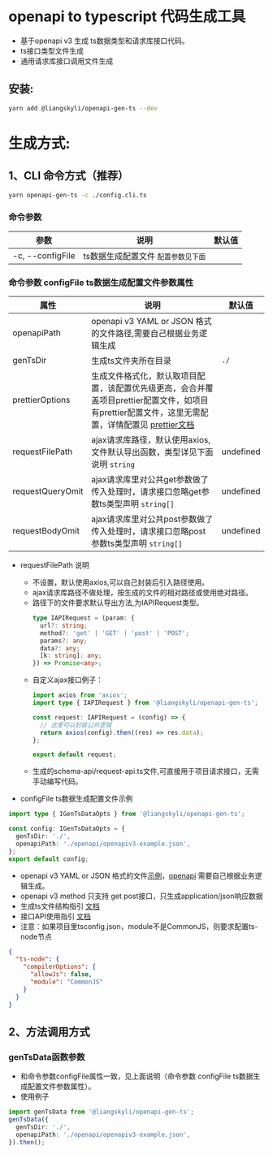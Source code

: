 # openapi to typescript 代码生成工具
- 基于openapi v3 生成 ts数据类型和请求库接口代码。
- ts接口类型文件生成
- 通用请求库接口调用文件生成

## 安装:
```bash
yarn add @liangskyli/openapi-gen-ts --dev
```

# 生成方式:
## 1、CLI 命令方式（推荐）

```bash
yarn openapi-gen-ts -c ./config.cli.ts
```

### 命令参数

| 参数               | 说明                   | 默认值 |
|------------------|----------------------|-----|
| -c, --configFile | ts数据生成配置文件 `配置参数见下面` |     |

### 命令参数 configFile ts数据生成配置文件参数属性
| 属性               | 说明                                                                                                                                                      | 默认值       |
|------------------|---------------------------------------------------------------------------------------------------------------------------------------------------------|-----------|
| openapiPath      | openapi v3 YAML or JSON 格式的文件路径,需要自己根据业务逻辑生成                                                                                                            |           |
| genTsDir         | 生成ts文件夹所在目录                                                                                                                                             | `./`      |
| prettierOptions  | 生成文件格式化，默认取项目配置，该配置优先级更高，会合并覆盖项目prettier配置文件，如项目有prettier配置文件，这里无需配置，详情配置见 [prettier文档](https://github.com/prettier/prettier/blob/main/docs/options.md) |           |
| requestFilePath  | ajax请求库路径，默认使用axios,文件默认导出函数，类型详见下面说明  `string`                                                                                                         | undefined |
| requestQueryOmit | ajax请求库里对公共get参数做了传入处理时，请求接口忽略get参数ts类型声明 `string[]`                                                                                                    | undefined |
| requestBodyOmit  | ajax请求库里对公共post参数做了传入处理时，请求接口忽略post参数ts类型声明 `string[]`                                                                                                  | undefined |

- requestFilePath 说明
  - 不设置，默认使用axios,可以自己封装后引入路径使用。
  - ajax请求库路径不做处理，按生成的文件的相对路径或使用绝对路径。
  - 路径下的文件要求默认导出方法,为IAPIRequest类型。
    ```ts
    type IAPIRequest = (param: {
      url?: string;
      method?: 'get' | 'GET' | 'post' | 'POST';
      params?: any;
      data?: any;
      [k: string]: any;
    }) => Promise<any>;
    ```
  - 自定义ajax接口例子：
    ```ts
    import axios from 'axios';
    import type { IAPIRequest } from '@liangskyli/openapi-gen-ts';
    
    const request: IAPIRequest = (config) => {
      // 这里可以封装公共逻辑
      return axios(config).then((res) => res.data);
    };
    
    export default request;
    ```
  - 生成的schema-api/request-api.ts文件,可直接用于项目请求接口，无需手动编写代码。

- configFile ts数据生成配置文件示例
```ts
import type { IGenTsDataOpts } from '@liangskyli/openapi-gen-ts';

const config: IGenTsDataOpts = {
  genTsDir: './',
  openapiPath: './openapi/openapiv3-example.json',
};
export default config;
```

- openapi v3 YAML or JSON 格式的文件[示例](docs/openapiv3-example.json)，[openapi](https://www.openapis.org/) 需要自己根据业务逻辑生成。
- openapi v3 method 只支持 get post接口，只生成application/json响应数据
- 生成ts文件结构指引 [文档](docs/gen-ts-file-guide.md)
- 接口API使用指引 [文档](docs/request-api-guide.md)
- 注意：如果项目里tsconfig.json，module不是CommonJS，则要求配置ts-node节点

```json
{
  "ts-node": {
    "compilerOptions": {
      "allowJs": false,
      "module": "CommonJS"
    }
  }
}
```

## 2、方法调用方式

### genTsData函数参数
- 和命令参数configFile属性一致，见上面说明（命令参数 configFile ts数据生成配置文件参数属性）。
- 使用例子
```ts
import genTsData from '@liangskyli/openapi-gen-ts';
genTsData({
  genTsDir: './',
  openapiPath: './openapi/openapiv3-example.json',
}).then();
```